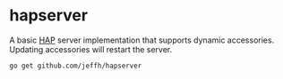 # hapserver

A basic [HAP][hap] server implementation that supports dynamic accessories. Updating accessories will restart the server.


```
go get github.com/jeffh/hapserver
```


[hap]: https://github.com/brutella/hap

